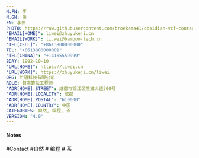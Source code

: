 ```yaml
---
N.FN: 李
N.GN: 伟
FN: 李伟
PHOTO: https://raw.githubusercontent.com/broekema41/obsidian-vcf-contacts/refs/heads/master/assets/demo-data/avatars/avatar9.jpg
"EMAIL[HOME]": liwei@zhuyukeji.cn
"EMAIL[WORK]": li.wei@bamboo-tech.cn
"TEL[CELL]": "+8613800000000"
TEL: "+8613800000001"
"TEL[CHINA]": "+14165559999"
BDAY: 1992-10-10
"URL[HOME]": https://liwei.cn
"URL[WORK]": https://zhuyukeji.cn/liwei
ORG: 竹语科技有限公司
ROLE: 首席算法工程师
"ADR[HOME].STREET": 成都市锦江区熊猫大道300号
"ADR[HOME].LOCALITY": 成都
"ADR[HOME].POSTAL": "610000"
"ADR[HOME].COUNTRY": 中国
CATEGORIES: 自然, 编程, 茶
VERSION: "4.0"
---
```

#### Notes



#Contact #自然 # 编程 # 茶
